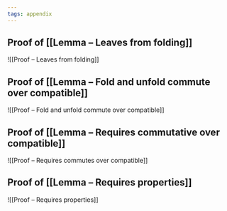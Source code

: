 ```yaml
---
tags: appendix
---
```


## Proof of [[Lemma – Leaves from folding]]

![[Proof – Leaves from folding]]

## Proof of [[Lemma – Fold and unfold commute over compatible]]

![[Proof – Fold and unfold commute over compatible]]

## Proof of [[Lemma – Requires commutative over compatible]]

![[Proof – Requires commutes over compatible]]

## Proof of [[Lemma – Requires properties]]

![[Proof – Requires properties]]